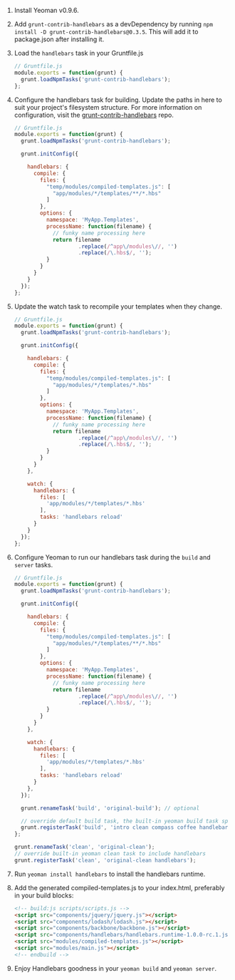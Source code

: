 1. Install Yeoman v0.9.6.

2. Add `grunt-contrib-handlebars` as a devDependency by running `npm install -D grunt-contrib-handlebars@0.3.5`. This will add it to package.json after installing it.

3. Load the `handlebars` task in your Gruntfile.js

    ```javascript
    // Gruntfile.js
    module.exports = function(grunt) {
      grunt.loadNpmTasks('grunt-contrib-handlebars');
    };
    ```

4. Configure the handlebars task for building. Update the paths in here to suit your project's filesystem structure. For more information on configuration, visit the [grunt-contrib-handlebars](https://github.com/gruntjs/grunt-contrib-handlebars) repo.

    ```javascript
    // Gruntfile.js
    module.exports = function(grunt) {
      grunt.loadNpmTasks('grunt-contrib-handlebars');

      grunt.initConfig({

        handlebars: {
          compile: {
            files: {
              "temp/modules/compiled-templates.js": [
                "app/modules/*/templates/**/*.hbs"
              ]
            },
            options: {
              namespace: 'MyApp.Templates',
              processName: function(filename) {
                // funky name processing here
                return filename
                        .replace(/^app\/modules\//, '')
                        .replace(/\.hbs$/, '');
              }
            }
          }
        }
      });
    };
    ```

5. Update the watch task to recompile your templates when they change.

    ```javascript
    // Gruntfile.js
    module.exports = function(grunt) {
      grunt.loadNpmTasks('grunt-contrib-handlebars');

      grunt.initConfig({

        handlebars: {
          compile: {
            files: {
              "temp/modules/compiled-templates.js": [
                "app/modules/*/templates/*.hbs"
              ]
            },
            options: {
              namespace: 'MyApp.Templates',
              processName: function(filename) {
                // funky name processing here
                return filename
                        .replace(/^app\/modules\//, '')
                        .replace(/\.hbs$/, '');
              }
            }
          }
        },

        watch: {
          handlebars: {
            files: [
              'app/modules/*/templates/*.hbs'
            ],
            tasks: 'handlebars reload'
          }
        }
      });
    };
    ```

6. Configure Yeoman to run our handlebars task during the `build` and `server` tasks.

    ```javascript
    // Gruntfile.js
    module.exports = function(grunt) {
      grunt.loadNpmTasks('grunt-contrib-handlebars');

      grunt.initConfig({

        handlebars: {
          compile: {
            files: {
              "temp/modules/compiled-templates.js": [
                "app/modules/*/templates/**/*.hbs"
              ]
            },
            options: {
              namespace: 'MyApp.Templates',
              processName: function(filename) {
                // funky name processing here
                return filename
                        .replace(/^app\/modules\//, '')
                        .replace(/\.hbs$/, '');
              }
            }
          }
        },

        watch: {
          handlebars: {
            files: [
              'app/modules/*/templates/*.hbs'
            ],
            tasks: 'handlebars reload'
          }
        },
      });

      grunt.renameTask('build', 'original-build'); // optional

      // override default build task, the built-in yeoman build task spits out all the tasks it runs in your command line
      grunt.registerTask('build', 'intro clean compass coffee handlebars mkdirs usemin-handler rjs concat css min img rev usemin manifest copy time');
    };

    grunt.renameTask('clean', 'original-clean');
    // override built-in yeoman clean task to include handlebars
    grunt.registerTask('clean', 'original-clean handlebars');
    ```
7. Run `yeoman install handlebars` to install the handlebars runtime.

8. Add the generated compiled-templates.js to your index.html, preferably in your build blocks:

    ```html
    <!-- build:js scripts/scripts.js -->
    <script src="components/jquery/jquery.js"></script>
    <script src="components/lodash/lodash.js"></script>
    <script src="components/backbone/backbone.js"></script>
    <script src="components/handlebars/handlebars.runtime-1.0.0-rc.1.js"></script>
    <script src="modules/compiled-templates.js"></script>
    <script src="modules/main.js"></script>
    <!-- endbuild -->
    ```

9. Enjoy Handlebars goodness in your `yeoman build` and `yeoman server`.